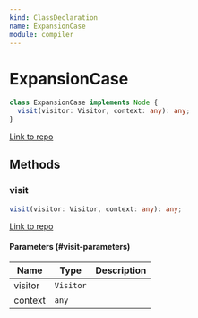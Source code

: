 ```yaml
---
kind: ClassDeclaration
name: ExpansionCase
module: compiler
---
```


# ExpansionCase

```ts
class ExpansionCase implements Node {
  visit(visitor: Visitor, context: any): any;
}
```

[Link to repo](https://github.com/timdeschryver/angular/blob/master/packages/compiler/src/ml_parser/ast.ts#L43-L51)

## Methods

### visit

```ts
visit(visitor: Visitor, context: any): any;
```

[Link to repo](https://github.com/timdeschryver/angular/blob/master/packages/compiler/src/ml_parser/ast.ts#L48-L50)

#### Parameters (#visit-parameters)

| Name    | Type      | Description |
| ------- | --------- | ----------- |
| visitor | `Visitor` |             |
| context | `any`     |             |
